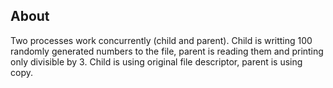 ## About

Two processes work concurrently (child and parent). Child is writting 100 randomly generated numbers to the file, 
parent is reading them and printing only divisible by 3. Child is using original file descriptor, parent is using copy. 
